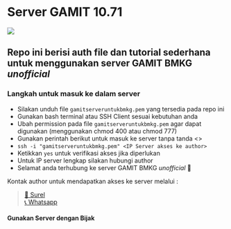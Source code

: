 # Server GAMIT 10.71
![](https://d1.awsstatic.com/logos/aws-logo-lockups/poweredbyaws/PB_AWS_logo_RGB_REV_SQ.8c88ac215fe4e441dc42865dd6962ed4f444a90d.png)
## Repo ini berisi auth file dan tutorial sederhana untuk menggunakan server GAMIT BMKG *unofficial*

### Langkah untuk masuk ke dalam server
- Silakan unduh file `gamitserveruntukbmkg.pem` yang tersedia pada repo ini
- Gunakan bash terminal atau SSH Client sesuai kebutuhan anda
- Ubah permission pada file `gamitserveruntukbmkg.pem` agar dapat digunakan (menggunakan chmod 400 atau chmod 777)
- Gunakan perintah berikut untuk masuk ke server tanpa tanda <> 
- `ssh -i "gamitserveruntukbmkg.pem" <IP Server akses ke author>`
- Ketikkan `yes` untuk verifikasi akses jika diperlukan
- Untuk IP server lengkap silakan hubungi author
- Selamat anda terhubung ke server GAMIT BMKG *unofficial* :tada:

Kontak author untuk mendapatkan akses ke server melalui :
>[:incoming_envelope:   Surel](mailto:mailto:muhammad.suyudi@bmkg.go.id?cc=yyudie@gmail.com&bcc=&subject=Permohonan%20akses%20server%20GAMIT%20BMKG&body=)\
>[:telephone_receiver:  Whatsapp](https://wa.me/6287765162176?text=Permohonan%20akses%20server%20GAMIT%20BMKG)

#### Gunakan Server dengan Bijak
